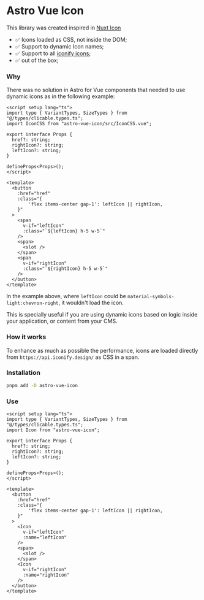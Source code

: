 # Astro Vue Icon

This library was created inspired in [Nuxt Icon](https://nuxt.com/modules/icon)

- :white_check_mark: Icons loaded as CSS, not inside the DOM;
- :white_check_mark: Support to dynamic Icon names;
- :white_check_mark: Support to all [iconify icons](https://icon-sets.iconify.design/); 
- :white_check_mark: out of the box;

### Why

There was no solution in Astro for Vue components that needed to use dynamic icons as in the following example:

```vue
<script setup lang="ts">
import type { VariantTypes, SizeTypes } from "@/types/clicable.types.ts";
import IconCSS from "astro-vue-icon/src/IconCSS.vue";

export interface Props {
  href?: string;
  rightIcon?: string;
  leftIcon?: string;
}

defineProps<Props>();
</script>

<template>
  <button
    :href="href"
    :class="{
        'flex items-center gap-1': leftIcon || rightIcon,
    }"
  >
    <span 
      v-if="leftIcon" 
      :class="`${leftIcon} h-5 w-5`" 
    />
    <span>
      <slot />
    </span>
    <span 
      v-if="rightIcon" 
      :class="`${rightIcon} h-5 w-5`" 
    />
  </button>
</template>
```

In the example above, where `leftIcon` could be `material-symbols-light:chevron-right`, it wouldn't load the icon.

This is specially useful if you are using dynamic icons based on logic inside your application, or content from your CMS.

### How it works

To enhance as much as possible the performance, icons are loaded directly from `https://api.iconify.design/` as CSS in a span.

### Installation

```bash
pnpm add -D astro-vue-icon
```

### Use 

```vue
<script setup lang="ts">
import type { VariantTypes, SizeTypes } from "@/types/clicable.types.ts";
import Icon from "astro-vue-icon";

export interface Props {
  href?: string;
  rightIcon?: string;
  leftIcon?: string;
}

defineProps<Props>();
</script>

<template>
  <button
    :href="href"
    :class="{
        'flex items-center gap-1': leftIcon || rightIcon,
    }"
  >
    <Icon 
      v-if="leftIcon" 
      :name="leftIcon"
    />
    <span>
      <slot />
    </span>
    <Icon 
      v-if="rightIcon" 
      :name="rightIcon"
    />
  </button>
</template>
```
